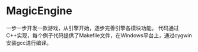 # MagicEngine
 一步一步开发一款游戏，从引擎开始，逐步完善引擎各模块功能。
 代码通过C++实现，每个例子代码提供了Makefile文件，在Windows平台上，通过cygwin安装gcc进行编译。
